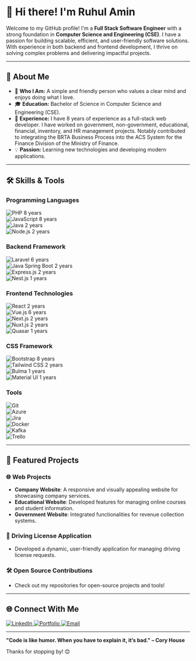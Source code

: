# 👋 Hi there! I'm Ruhul Amin

Welcome to my GitHub profile! I'm a **Full Stack Software Engineer** with a strong foundation in **Computer Science and Engineering (CSE)**. I have a passion for building scalable, efficient, and user-friendly software solutions. With experience in both backend and frontend development, I thrive on solving complex problems and delivering impactful projects.

---

## 🌟 About Me

- 🌱 **Who I Am:** A simple and friendly person who values a clear mind and enjoys doing what I love.
- 🎓 **Education:** Bachelor of Science in Computer Science and Engineering (CSE).
- 💼 **Experience:** I have 8 years of experience as a full-stack web developer. I have worked on government, non-government, educational, financial, inventory, and HR management projects. Notably contributed to integrating the BRTA Business Process into the ACS System for the Finance Division of the Ministry of Finance.
- 💡 **Passion:** Learning new technologies and developing modern applications.
<!-- - 🧠 **Currently Learning:** Advanced React patterns and Kafka integration. -->

---

## 🛠️ Skills & Tools

### **Programming Languages**
![PHP](https://img.shields.io/badge/-PHP-777BB4?style=flat-square&logo=php&logoColor=white)       8 years  
![JavaScript](https://img.shields.io/badge/-JavaScript-F7DF1E?style=flat-square&logo=javascript&logoColor=black) 8 years  
![Java](https://img.shields.io/badge/-Java-007396?style=flat-square&logo=java&logoColor=white) 2 years  
![Node.js](https://img.shields.io/badge/-Node.js-339933?style=flat-square&logo=node.js&logoColor=white) 2 years  

### **Backend Framework**
![Laravel](https://img.shields.io/badge/-Laravel-FF2D20?style=flat-square&logo=laravel&logoColor=white)    6 years  
![Java Spring Boot](https://img.shields.io/badge/-Spring%20Boot-6DB33F?style=flat-square&logo=spring&logoColor=white)    2 years  
![Express.js](https://img.shields.io/badge/-Express.js-000000?style=flat-square&logo=express&logoColor=white)    2 years  
![Nest.js](https://img.shields.io/badge/-Nest.js-E0234E?style=flat-square&logo=nestjs&logoColor=white)    1 years  

### **Frontend Technologies**
![React](https://img.shields.io/badge/-React-61DAFB?style=flat-square&logo=react&logoColor=white)  2 years  
![Vue.js](https://img.shields.io/badge/-Vue.js-4FC08D?style=flat-square&logo=vue.js&logoColor=white)  6 years  
![Next.js](https://img.shields.io/badge/-Next.js-000000?style=flat-square&logo=next.js&logoColor=white)  2 years  
![Nuxt.js](https://img.shields.io/badge/-Nuxt.js-00C58E?style=flat-square&logo=nuxt.js&logoColor=white)  2 years  
![Quasar](https://img.shields.io/badge/-Quasar-1976D2?style=flat-square&logo=quasar&logoColor=white)  1 years  



### **CSS Framework**
![Bootstrap](https://img.shields.io/badge/-Bootstrap-7952B3?style=flat-square&logo=bootstrap&logoColor=white)  8 years  
![Tailwind CSS](https://img.shields.io/badge/-Tailwind%20CSS-38B2AC?style=flat-square&logo=tailwind-css&logoColor=white) 2 years  
![Bulma](https://img.shields.io/badge/-Bulma-00D1B2?style=flat-square&logo=bulma&logoColor=white)   1 years  
![Material UI](https://img.shields.io/badge/-Material%20UI-0081CB?style=flat-square&logo=mui&logoColor=white)  1 years  


### **Tools**
![Git](https://img.shields.io/badge/-Git-F05032?style=flat-square&logo=git&logoColor=white)  
![Azure](https://img.shields.io/badge/-Azure-0078D4?style=flat-square&logo=microsoft-azure&logoColor=white)  
![Jira](https://img.shields.io/badge/-Jira-0052CC?style=flat-square&logo=jira&logoColor=white)  
![Docker](https://img.shields.io/badge/-Docker-2496ED?style=flat-square&logo=docker&logoColor=white)  
![Kafka](https://img.shields.io/badge/-Kafka-231F20?style=flat-square&logo=apache-kafka&logoColor=white)  
![Trello](https://img.shields.io/badge/-Trello-0052CC?style=flat-square&logo=trello&logoColor=white)  

---

## 📂 Featured Projects

### 🌐 **Web Projects**
- **Company Website**: A responsive and visually appealing website for showcasing company services.
- **Educational Website**: Developed features for managing online courses and student information.
- **Government Website**: Integrated functionalities for revenue collection systems.

### 🚀 **Driving License Application**
- Developed a dynamic, user-friendly application for managing driving license requests.

### 🛠️ **Open Source Contributions**
- Check out my repositories for open-source projects and tools!


<!-- ### 🚀 Featured Projects
- [📁 Project 1](https://github.com/your-username/project-1)
  > A brief description of the project.

- [📁 Project 2](https://github.com/your-username/project-2)
  > A brief description of the project. -->

---

<!-- ## 📈 GitHub Stats

![Ruhul's GitHub Stats](https://github-readme-stats.vercel.app/api?username=ruhulamin-pro&show_icons=true&theme=radical)
![Top Languages](https://github-readme-stats.vercel.app/api/top-langs/?username=ruhulamin-pro&layout=compact&theme=radical)

--- -->


## 🌐 Connect With Me
<a href="https://www.linkedin.com/in/ruhul14" target="_blank">
  <img src="https://img.shields.io/badge/-LinkedIn-0077B5?style=flat-square&logo=linkedin&logoColor=white" alt="LinkedIn">
</a>  
<a href="https://ruhul-portfolio-next.vercel.app" target="_blank">
  <img src="https://img.shields.io/badge/-Portfolio-000000?style=flat-square&logo=google-chrome&logoColor=white" alt="Portfolio">
</a>  
<a href="mailto:ruhulrahman2233@gmail.com" target="_blank">
  <img src="https://img.shields.io/badge/-Email-D14836?style=flat-square&logo=gmail&logoColor=white" alt="Email">
</a>  

---

**"Code is like humor. When you have to explain it, it’s bad." – Cory House**

Thanks for stopping by! 😊

